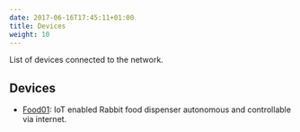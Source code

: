 ```yaml
---
date: 2017-06-16T17:45:11+01:00
title: Devices
weight: 10
---
```


List of devices connected to the network.


## Devices

* [Food01](https://conejoninja.github.io/home/devices/food01): IoT enabled Rabbit food dispenser autonomous and controllable via internet.


